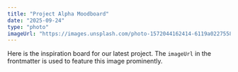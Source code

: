 ```yaml
---
title: "Project Alpha Moodboard"
date: "2025-09-24"
type: "photo"
imageUrl: "https://images.unsplash.com/photo-1572044162414-6119a0227558"
---
```


Here is the inspiration board for our latest project. The `imageUrl` in the frontmatter is used to feature this image prominently.